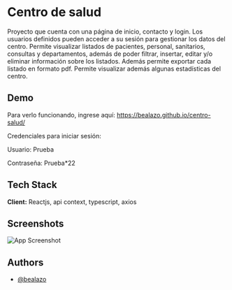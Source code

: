 # Centro de salud

Proyecto que cuenta con una página de inicio, contacto y login.
Los usuarios definidos pueden acceder a su sesión para gestionar los datos del centro.
Permite visualizar listados de pacientes, personal, sanitarios, consultas y departamentos, además de poder filtrar, insertar, editar y/o eliminar
información sobre los listados. Además permite exportar cada listado en formato pdf.
Permite visualizar además algunas estadísticas del centro.


## Demo

 Para verlo funcionando, ingrese aquí: https://bealazo.github.io/centro-salud/
 
 Credenciales para iniciar sesión:
 
 Usuario: Prueba

 Contraseña: Prueba*22


## Tech Stack

**Client:** Reactjs, api context, typescript, axios


## Screenshots

![App Screenshot](https://bealazo.github.io/portfolio/images/pic-2.png)


## Authors

- [@bealazo](https://github.com/bealazo)
